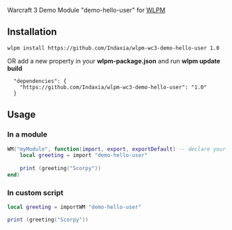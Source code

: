 Warcraft 3 Demo Module "demo-hello-user" for [WLPM](https://github.com/Indaxia/wc3-wlpm-module-manager)

## Installation

```
wlpm install https://github.com/Indaxia/wlpm-wc3-demo-hello-user 1.0
```

OR add a new property in your **wlpm-package.json** and run **wlpm update build**
```
  "dependencies": {
    "https://github.com/Indaxia/wlpm-wc3-demo-hello-user": "1.0"
  }
```

## Usage

### In a module
```lua
WM("myModule", function(import, export, exportDefault) -- declare your main module
    local greeting = import "demo-hello-user"
    
    print (greeting("Scorpy"))
end)
```

### In custom script
```lua
local greeting = importWM "demo-hello-user"

print (greeting("Scorpy"))
```

